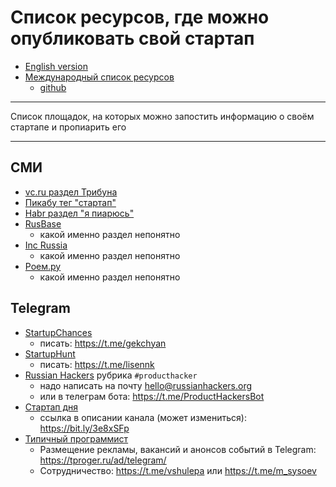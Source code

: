 # Список ресурсов, где можно опубликовать свой стартап

* [English version](./README-en.md)
* [Международный список ресурсов](https://postyourstartup.com/)
   * [github](https://github.com/backmeupplz/postyourstartup)

---

Список площадок, на которых можно запостить информацию о своём стартапе и пропиарить его

---

## СМИ

* [vc.ru раздел Трибуна](https://vc.ru)
* [Пикабу тег "стартап"](https://pikabu.ru/)
* [Habr раздел "я пиарюсь"](https://habr.com/ru/hub/i_am_advertising/)
* [RusBase](https://rb.ru/)
    * какой именно раздел непонятно
* [Inc Russia](https://incrussia.ru/)
    * какой именно раздел непонятно
* [Роем.ру](https://roem.ru/)
    * какой именно раздел непонятно

## Telegram

* [StartupChances](https://t.me/startupchances)
    * писать: https://t.me/gekchyan
* [StartupHunt](https://t.me/startuphunt)
    * писать: https://t.me/lisennk
* [Russian Hackers](https://t.me/RussianHackers_Channel) рубрика `#producthacker`
    * надо написать на почту hello@russianhackers.org
    * или в телеграм бота: https://t.me/ProductHackersBot
* [Стартап дня](https://t.me/startupoftheday)
    * ссылка в описании канала (может измениться): https://bit.ly/3e8xSFp
* [Типичный программист](https://t.me/tproger_official)
    * Размещение рекламы, вакансий и анонсов событий в Telegram: https://tproger.ru/ad/telegram/
    * Сотрудничество: https://t.me/vshulepa или https://t.me/m_sysoev
